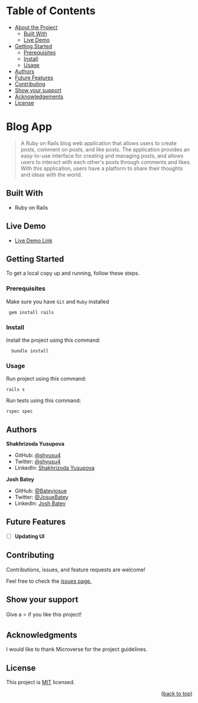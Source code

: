 <a name="readme-top"></a>
# Table of Contents

- [About the Project](#about-project)
  - [Built With](#built-with)
  - [Live Demo](#live-demo)
- [Getting Started](#getting-started)
  - [Prerequisites](#prerequisites)
  - [Install](#install)
  - [Usage](#usage)
- [Authors](#authors)
- [Future Features](#future-features)
- [Contributing](#contributing)
- [Show your support](#support)
- [Acknowledgements](#acknowledgements)
- [License](#license)

# Blog App <a name="about-project"></a>

> A Ruby on Rails blog web application that allows users to create posts, comment on posts, and like posts. The application provides an easy-to-use interface for creating and managing posts, and allows users to interact with each other's posts through comments and likes. With this application, users have a platform to share their thoughts and ideas with the world.

## Built With <a name="built-with"></a>

- Ruby on Rails

## Live Demo <a name="live-demo"></a>

- [Live Demo Link]()

## Getting Started <a name="getting-started"></a>

To get a local copy up and running, follow these steps.

### Prerequisites <a name="prerequisites"></a>

Make sure you have `Git` and `Ruby` installed
```
 gem install rails
```

### Install <a name="install"></a>

Install the project using this command:

```
  bundle install
```

### Usage <a name="usage"></a>

Run project using this command:

```
rails s
```

Run tests using this command:
```
rspec spec
```

## Authors <a name="authors"></a>

**Shakhrizoda Yusupova**

- GitHub: [@shyusu4](https://github.com/shyusu4)
- Twitter: [@shyusu4](https://twitter.com/shyusu4)
- LinkedIn: [Shakhrizoda Yusupova](https://www.linkedin.com/in/shyusu4/)

**Josh Batey**

- GitHub: [@Bateyjosue](https://github.com/Bateyjosue)
- Twitter: [@JosueBatey](https://twitter.com/JosueBatey)
- LinkedIn: [Josh Batey](https://www.linkedin.com/in/josue-ishara/)

## Future Features <a name="future-features"></a>

- [ ] **Updating UI**

## Contributing <a name="contributing"></a>

Contributions, issues, and feature requests are welcome!

Feel free to check the [issues page.](https://github.com/shyusu4/Blog-App/issues)

## Show your support <a name="support"></a>

Give a ⭐️ if you like this project!

## Acknowledgments <a name="acknowledgements"></a>

I would like to thank Microverse for the project guidelines.

## License <a name="license"></a>

This project is [MIT]() licensed.

<p align="right">(<a href="#readme-top">back to top</a>)</p>
